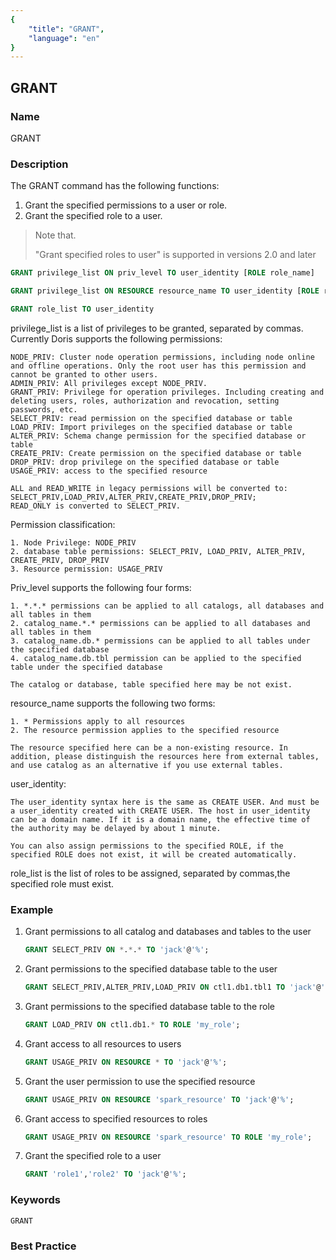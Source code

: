```yaml
---
{
    "title": "GRANT",
    "language": "en"
}
---
```


<!--
Licensed to the Apache Software Foundation (ASF) under one
or more contributor license agreements.  See the NOTICE file
distributed with this work for additional information
regarding copyright ownership.  The ASF licenses this file
to you under the Apache License, Version 2.0 (the
"License"); you may not use this file except in compliance
with the License.  You may obtain a copy of the License at

  http://www.apache.org/licenses/LICENSE-2.0

Unless required by applicable law or agreed to in writing,
software distributed under the License is distributed on an
"AS IS" BASIS, WITHOUT WARRANTIES OR CONDITIONS OF ANY
KIND, either express or implied.  See the License for the
specific language governing permissions and limitations
under the License.
-->

## GRANT

### Name

GRANT

### Description

The GRANT command has the following functions:

1. Grant the specified permissions to a user or role.
2. Grant the specified role to a user.

>Note that.
>
>"Grant specified roles to user" is supported in versions 2.0 and later

```sql
GRANT privilege_list ON priv_level TO user_identity [ROLE role_name]

GRANT privilege_list ON RESOURCE resource_name TO user_identity [ROLE role_name]

GRANT role_list TO user_identity
````

privilege_list is a list of privileges to be granted, separated by commas. Currently Doris supports the following permissions:

    NODE_PRIV: Cluster node operation permissions, including node online and offline operations. Only the root user has this permission and cannot be granted to other users.
    ADMIN_PRIV: All privileges except NODE_PRIV.
    GRANT_PRIV: Privilege for operation privileges. Including creating and deleting users, roles, authorization and revocation, setting passwords, etc.
    SELECT_PRIV: read permission on the specified database or table
    LOAD_PRIV: Import privileges on the specified database or table
    ALTER_PRIV: Schema change permission for the specified database or table
    CREATE_PRIV: Create permission on the specified database or table
    DROP_PRIV: drop privilege on the specified database or table
    USAGE_PRIV: access to the specified resource
    
    ALL and READ_WRITE in legacy permissions will be converted to: SELECT_PRIV,LOAD_PRIV,ALTER_PRIV,CREATE_PRIV,DROP_PRIV;
    READ_ONLY is converted to SELECT_PRIV.

Permission classification:

    1. Node Privilege: NODE_PRIV
    2. database table permissions: SELECT_PRIV, LOAD_PRIV, ALTER_PRIV, CREATE_PRIV, DROP_PRIV
    3. Resource permission: USAGE_PRIV

Priv_level supports the following four forms:

    1. *.*.* permissions can be applied to all catalogs, all databases and all tables in them
    2. catalog_name.*.* permissions can be applied to all databases and all tables in them
    3. catalog_name.db.* permissions can be applied to all tables under the specified database
    4. catalog_name.db.tbl permission can be applied to the specified table under the specified database
    
    The catalog or database, table specified here may be not exist.

resource_name supports the following two forms:

    1. * Permissions apply to all resources
    2. The resource permission applies to the specified resource
    
    The resource specified here can be a non-existing resource. In addition, please distinguish the resources here from external tables, and use catalog as an alternative if you use external tables.

user_identity:

    The user_identity syntax here is the same as CREATE USER. And must be a user_identity created with CREATE USER. The host in user_identity can be a domain name. If it is a domain name, the effective time of the authority may be delayed by about 1 minute.
    
    You can also assign permissions to the specified ROLE, if the specified ROLE does not exist, it will be created automatically.

role_list is the list of roles to be assigned, separated by commas,the specified role must exist.

### Example

1. Grant permissions to all catalog and databases and tables to the user

   ```sql
   GRANT SELECT_PRIV ON *.*.* TO 'jack'@'%';
   ````

2. Grant permissions to the specified database table to the user

   ```sql
   GRANT SELECT_PRIV,ALTER_PRIV,LOAD_PRIV ON ctl1.db1.tbl1 TO 'jack'@'192.8.%';
   ````

3. Grant permissions to the specified database table to the role

   ```sql
   GRANT LOAD_PRIV ON ctl1.db1.* TO ROLE 'my_role';
   ````

4. Grant access to all resources to users

   ```sql
   GRANT USAGE_PRIV ON RESOURCE * TO 'jack'@'%';
   ````

5. Grant the user permission to use the specified resource

   ```sql
   GRANT USAGE_PRIV ON RESOURCE 'spark_resource' TO 'jack'@'%';
   ````

6. Grant access to specified resources to roles

   ```sql
   GRANT USAGE_PRIV ON RESOURCE 'spark_resource' TO ROLE 'my_role';
   ````
   
<version since="2.0.0"></version>

7. Grant the specified role to a user

    ```sql
    GRANT 'role1','role2' TO 'jack'@'%';
    ```

### Keywords

    GRANT

### Best Practice

